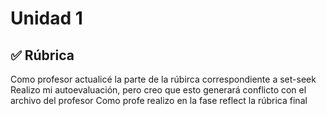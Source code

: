 # Unidad 1

## ✅ Rúbrica

Como profesor actualicé la parte de la rúbirca correspondiente a set-seek
Realizo mi autoevaluación, pero creo que esto generará conflicto con el archivo del profesor
Como profe realizo en la fase reflect la rúbrica final
